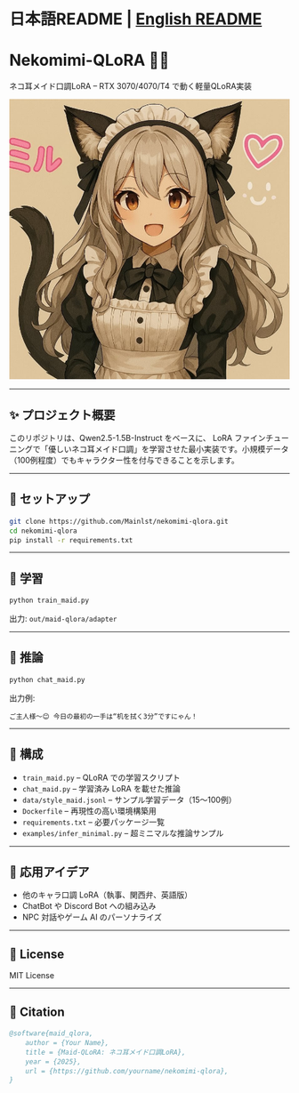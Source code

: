# 日本語README | [English README](README_en.md)
# Nekomimi-QLoRA 🐾✨
ネコ耳メイド口調LoRA – RTX 3070/4070/T4 で動く軽量QLoRA実装

![demo](screenshots/sample.png)

---

## ✨ プロジェクト概要
このリポジトリは、Qwen2.5-1.5B-Instruct をベースに、
LoRA ファインチューニングで「優しいネコ耳メイド口調」を学習させた最小実装です。小規模データ（100例程度）でもキャラクター性を付与できることを示します。

---

## 🚀 セットアップ
```bash
git clone https://github.com/Mainlst/nekomimi-qlora.git
cd nekomimi-qlora
pip install -r requirements.txt
```

---

## 🧪 学習

```bash
python train_maid.py
```

出力: `out/maid-qlora/adapter`

---

## 💬 推論

```bash
python chat_maid.py
```

出力例:

```
ご主人様〜😊 今日の最初の一手は“机を拭く3分”ですにゃん！
```

---

## 📂 構成

* `train_maid.py` – QLoRA での学習スクリプト
* `chat_maid.py` – 学習済み LoRA を載せた推論
* `data/style_maid.jsonl` – サンプル学習データ（15〜100例）
* `Dockerfile` – 再現性の高い環境構築用
* `requirements.txt` – 必要パッケージ一覧
* `examples/infer_minimal.py` – 超ミニマルな推論サンプル

---

## 🔮 応用アイデア

* 他のキャラ口調 LoRA（執事、関西弁、英語版）
* ChatBot や Discord Bot への組み込み
* NPC 対話やゲーム AI のパーソナライズ

---

## 📜 License

MIT License

---

## 📖 Citation

```bibtex
@software{maid_qlora,
	author = {Your Name},
	title = {Maid-QLoRA: ネコ耳メイド口調LoRA},
	year = {2025},
	url = {https://github.com/yourname/nekomimi-qlora},
}
```
